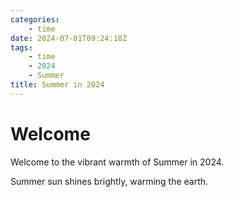 ```yaml
---
categories:
    - time
date: 2024-07-01T09:24:18Z
tags:
    - time
    - 2024
    - Summer
title: Summer in 2024
---
```




# Welcome

Welcome to the vibrant warmth of Summer in 2024.

Summer sun shines brightly, warming the earth.
